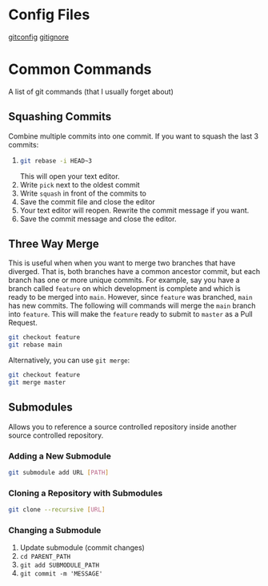 

# Config Files
[gitconfig](files/gitconfig)
[gitignore](files/gitignore)


# Common Commands
A list of git commands (that I usually forget about)

## Squashing Commits
Combine multiple commits into one commit.
If you want to squash the last 3 commits:
1.  ```bash
    git rebase -i HEAD~3
    ```
    This will open your text editor.
2. Write `pick` next to the oldest commit
3. Write `squash` in front of the commits to 
4. Save the commit file and close the editor
5. Your text editor will reopen. Rewrite the commit message if you want.
6. Save the commit message and close the editor.

## Three Way Merge
This is useful when when you want to merge two branches that have diverged. That is, both branches have a common ancestor commit, but each branch has one or more unique commits. For example, say you have a branch called `feature` on which development is complete and which is ready to be merged into `main`. However, since `feature` was branched, `main` has new commits. The following will commands will merge the `main` branch into `feature`. This will make the `feature` ready to submit to `master` as a Pull Request.
```bash
git checkout feature
git rebase main
```
Alternatively, you can use `git merge`:
```bash
git checkout feature
git merge master
```

## Submodules
Allows you to reference a source controlled repository inside another source controlled repository.
### Adding a New Submodule
```bash
git submodule add URL [PATH]
```

### Cloning a Repository with Submodules
```bash
git clone --recursive [URL]
```

### Changing a Submodule
1. Update submodule (commit changes)
2. `cd PARENT_PATH`
3. `git add SUBMODULE_PATH`
4. `git commit -m 'MESSAGE'`
